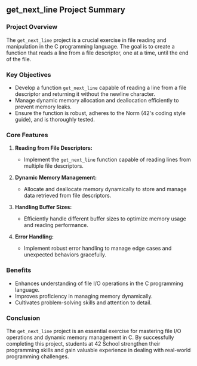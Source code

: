## get_next_line Project Summary

### Project Overview

The `get_next_line` project is a crucial exercise in file reading and manipulation in the C programming language. The goal is to create a function that reads a line from a file descriptor, one at a time, until the end of the file. 

### Key Objectives

- Develop a function `get_next_line` capable of reading a line from a file descriptor and returning it without the newline character.
- Manage dynamic memory allocation and deallocation efficiently to prevent memory leaks.
- Ensure the function is robust, adheres to the Norm (42's coding style guide), and is thoroughly tested.

### Core Features

1. **Reading from File Descriptors:**
   - Implement the `get_next_line` function capable of reading lines from multiple file descriptors.

2. **Dynamic Memory Management:**
   - Allocate and deallocate memory dynamically to store and manage data retrieved from file descriptors.

3. **Handling Buffer Sizes:**
   - Efficiently handle different buffer sizes to optimize memory usage and reading performance.

4. **Error Handling:**
   - Implement robust error handling to manage edge cases and unexpected behaviors gracefully.

### Benefits

- Enhances understanding of file I/O operations in the C programming language.
- Improves proficiency in managing memory dynamically.
- Cultivates problem-solving skills and attention to detail.

### Conclusion

The `get_next_line` project is an essential exercise for mastering file I/O operations and dynamic memory management in C. By successfully completing this project, students at 42 School strengthen their programming skills and gain valuable experience in dealing with real-world programming challenges.
